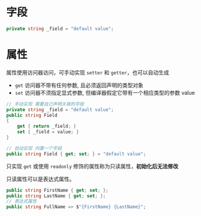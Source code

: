 # 字段

```csharp
private string _field = "default value";
```

# 属性

属性使用访问器访问，可手动实现 `setter` 和 `getter`，也可以自动生成
- `get` 访问器不带有任何参数, 且必须返回声明的类型对象
- `set` 访问器不须指定显式参数, 但编译器假定它带有一个相应类型的参数 value

```csharp
// 手动实现 需要自己声明关联的字段
private string _field = "default value";
public string Field
{
    get { return _field; }
    set { _field = value; }
}

// 自动实现 内置一个字段
public string Field { get; set; } = "default value";
```

只实现 `get` 或使用 `readonly` 修饰的属性称为只读属性，**初始化后无法修改**

只读属性可以是表达式属性。

```c#
public string FirstName { get; set; };
public string LastName { get; set; };
// 表达式属性
public string FullName => $"{FirstName} {LastName}";
```
